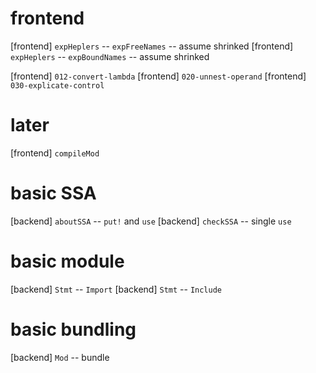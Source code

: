 # frontend

[frontend] `expHeplers` -- `expFreeNames` -- assume shrinked
[frontend] `expHeplers` -- `expBoundNames` -- assume shrinked

[frontend] `012-convert-lambda`
[frontend] `020-unnest-operand`
[frontend] `030-explicate-control`

# later

[frontend] `compileMod`

# basic SSA

[backend] `aboutSSA` -- `put!` and `use`
[backend] `checkSSA` -- single `use`

# basic module

[backend] `Stmt` -- `Import`
[backend] `Stmt` -- `Include`

# basic bundling

[backend] `Mod` -- bundle
